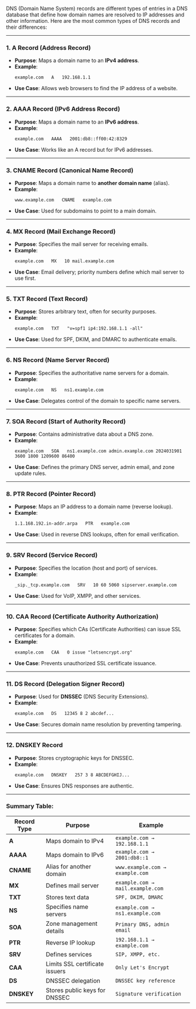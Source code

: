 DNS (Domain Name System) records are different types of entries in a DNS database that define how domain names are resolved to IP addresses and other information. Here are the most common types of DNS records and their differences:

---
### **1. A Record (Address Record)**
   - **Purpose**: Maps a domain name to an **IPv4 address**.
   - **Example**:  
     ```
     example.com   A   192.168.1.1
     ```
   - **Use Case**: Allows web browsers to find the IP address of a website.

---

### **2. AAAA Record (IPv6 Address Record)**
   - **Purpose**: Maps a domain name to an **IPv6 address**.
   - **Example**:  
     ```
     example.com   AAAA   2001:db8::ff00:42:8329
     ```
   - **Use Case**: Works like an A record but for IPv6 addresses.

---

### **3. CNAME Record (Canonical Name Record)**
   - **Purpose**: Maps a domain name to **another domain name** (alias).
   - **Example**:  
     ```
     www.example.com   CNAME   example.com
     ```
   - **Use Case**: Used for subdomains to point to a main domain.

---

### **4. MX Record (Mail Exchange Record)**
   - **Purpose**: Specifies the mail server for receiving emails.
   - **Example**:  
     ```
     example.com   MX   10 mail.example.com
     ```
   - **Use Case**: Email delivery; priority numbers define which mail server to use first.

---

### **5. TXT Record (Text Record)**
   - **Purpose**: Stores arbitrary text, often for security purposes.
   - **Example**:  
     ```
     example.com   TXT   "v=spf1 ip4:192.168.1.1 -all"
     ```
   - **Use Case**: Used for SPF, DKIM, and DMARC to authenticate emails.

---

### **6. NS Record (Name Server Record)**
   - **Purpose**: Specifies the authoritative name servers for a domain.
   - **Example**:  
     ```
     example.com   NS   ns1.example.com
     ```
   - **Use Case**: Delegates control of the domain to specific name servers.

---

### **7. SOA Record (Start of Authority Record)**
   - **Purpose**: Contains administrative data about a DNS zone.
   - **Example**:  
     ```
     example.com   SOA   ns1.example.com admin.example.com 2024031901 3600 1800 1209600 86400
     ```
   - **Use Case**: Defines the primary DNS server, admin email, and zone update rules.

---

### **8. PTR Record (Pointer Record)**
   - **Purpose**: Maps an IP address to a domain name (reverse lookup).
   - **Example**:  
     ```
     1.1.168.192.in-addr.arpa   PTR   example.com
     ```
   - **Use Case**: Used in reverse DNS lookups, often for email verification.

---

### **9. SRV Record (Service Record)**
   - **Purpose**: Specifies the location (host and port) of services.
   - **Example**:  
     ```
     _sip._tcp.example.com   SRV   10 60 5060 sipserver.example.com
     ```
   - **Use Case**: Used for VoIP, XMPP, and other services.

---

### **10. CAA Record (Certificate Authority Authorization)**
   - **Purpose**: Specifies which CAs (Certificate Authorities) can issue SSL certificates for a domain.
   - **Example**:  
     ```
     example.com   CAA   0 issue "letsencrypt.org"
     ```
   - **Use Case**: Prevents unauthorized SSL certificate issuance.

---

### **11. DS Record (Delegation Signer Record)**
   - **Purpose**: Used for **DNSSEC** (DNS Security Extensions).
   - **Example**:  
     ```
     example.com   DS   12345 8 2 abcdef...
     ```
   - **Use Case**: Secures domain name resolution by preventing tampering.

---

### **12. DNSKEY Record**
   - **Purpose**: Stores cryptographic keys for DNSSEC.
   - **Example**:  
     ```
     example.com   DNSKEY   257 3 8 ABCDEFGHIJ...
     ```
   - **Use Case**: Ensures DNS responses are authentic.

---

### **Summary Table:**
| Record Type | Purpose                        | Example                          |
| ----------- | ------------------------------ | -------------------------------- |
| **A**       | Maps domain to IPv4            | `example.com → 192.168.1.1`      |
| **AAAA**    | Maps domain to IPv6            | `example.com → 2001:db8::1`      |
| **CNAME**   | Alias for another domain       | `www.example.com → example.com`  |
| **MX**      | Defines mail server            | `example.com → mail.example.com` |
| **TXT**     | Stores text data               | `SPF, DKIM, DMARC`               |
| **NS**      | Specifies name servers         | `example.com → ns1.example.com`  |
| **SOA**     | Zone management details        | `Primary DNS, admin email`       |
| **PTR**     | Reverse IP lookup              | `192.168.1.1 → example.com`      |
| **SRV**     | Defines services               | `SIP, XMPP, etc.`                |
| **CAA**     | Limits SSL certificate issuers | `Only Let's Encrypt`             |
| **DS**      | DNSSEC delegation              | `DNSSEC key reference`           |
| **DNSKEY**  | Stores public keys for DNSSEC  | `Signature verification`         |
